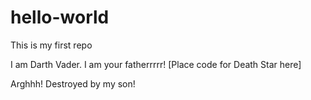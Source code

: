 # hello-world
This is my first repo

I am Darth Vader. I am your fatherrrrr!
[Place code for Death Star here]

Arghhh! Destroyed by my son!
